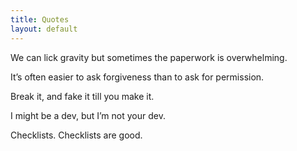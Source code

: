```yaml
---
title: Quotes
layout: default
---
```


We can lick gravity but sometimes the paperwork is overwhelming.

It’s often easier to ask forgiveness than to ask for permission.

Break it, and fake it till you make it.

I might be a dev, but I’m not your dev. 

Checklists. Checklists are good.
